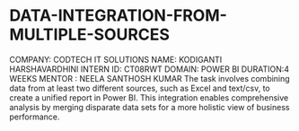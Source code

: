# DATA-INTEGRATION-FROM-MULTIPLE-SOURCES
COMPANY: CODTECH IT SOLUTIONS
NAME: KODIGANTI HARSHAVARDHINI
INTERN ID: CT08RWT
DOMAIN: POWER BI
DURATION:4 WEEKS
MENTOR : NEELA SANTHOSH KUMAR
The task involves combining data from at least two different sources, such as Excel and text/csv, to create a unified report in Power BI. This integration enables comprehensive analysis by merging disparate data sets for a more holistic view of business performance.
